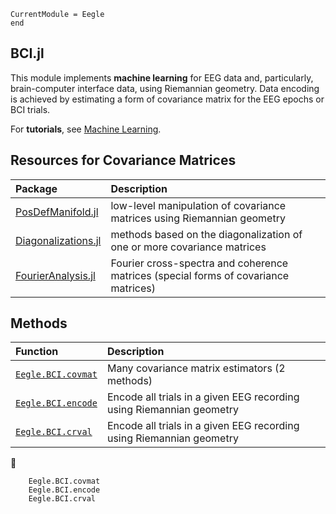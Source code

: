 ```@meta
CurrentModule = Eegle
end
```

## BCI.jl

This module implements **machine learning** for EEG data and, particularly, brain-computer interface data, using Riemannian geometry. Data encoding is achieved
by estimating a form of covariance matrix for the EEG epochs or BCI trials.

For **tutorials**, see [Machine Learning](@ref). 

## Resources for Covariance Matrices

| Package  | Description | 
|:---------|:---------|
| [PosDefManifold.jl](https://github.com/Marco-Congedo/PosDefManifold.jl)     | low-level manipulation of covariance matrices using Riemannian geometry |
| [Diagonalizations.jl](https://github.com/Marco-Congedo/Diagonalizations.jl) |  methods based on the diagonalization of one or more covariance matrices |
| [FourierAnalysis.jl](https://github.com/Marco-Congedo/FourierAnalysis.jl)   |  Fourier cross-spectra and coherence matrices (special forms of covariance matrices) |

## Methods

|  Function                   |           Description             |
|:----------------------------|:----------------------------------|
| [`Eegle.BCI.covmat`](@ref)  | Many covariance matrix estimators (2 methods)|
| [`Eegle.BCI.encode`](@ref)  | Encode all trials in a given EEG recording using Riemannian geometry|
| [`Eegle.BCI.crval`](@ref)   | Encode all trials in a given EEG recording using Riemannian geometry|

📖
```@docs
    Eegle.BCI.covmat
    Eegle.BCI.encode
    Eegle.BCI.crval
```
